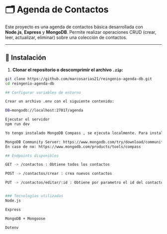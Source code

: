 # 🗂️ Agenda de Contactos

Este proyecto es una agenda de contactos básica desarrollada con **Node.js**, **Express** y **MongoDB**. Permite realizar operaciones CRUD (crear, leer, actualizar, eliminar) sobre una colección de contactos.

---

## 🚀 Instalación

1. **Clonar el repositorio o descomprimir el archivo `.zip`:**

```bash
git clone https://github.com/marcosarias21/reingenio-agenda-db.git
cd reingenio-agenda-db

## Configurar variables de entorno

Crear un archivo .env con el siguiente contenido:

DB=mongodb://localhost:27017/agenda

Ejecutar el servidor
npm run dev

Yo tengo instalado MongoDB Compass , se ejecuta localmente. Para instalarlo, es necesario:

MongoDB Community Server: https://www.mongodb.com/try/download/community-kubernetes-operator. Viene con Compass incluido.
En caso de no: https://www.mongodb.com/products/tools/compass

## Endpoints disponibles

GET -> /contactos : Obtiene todos los contactos

POST -> /contactos/crear : crea nuevos contactos

PUT -> /contactos/editar/:id : Obtiene por parametro el id del contacto y lo modifica.


### Tecnologías utilizadas
Node.js

Express

MongoDB + Mongoose

Dotenv


